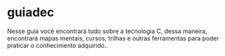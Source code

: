 # guiadec
Nesse guia você encontrará tudo sobre a tecnologia C, dessa maneira, encontrará mapas mentais, cursos, trilhas e outras ferramentas para poder praticar o conhecimento adquirido..

